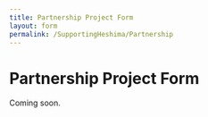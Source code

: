 ```yaml
---
title: Partnership Project Form
layout: form
permalink: /SupportingHeshima/Partnership
---
```


# Partnership Project Form

Coming soon.
